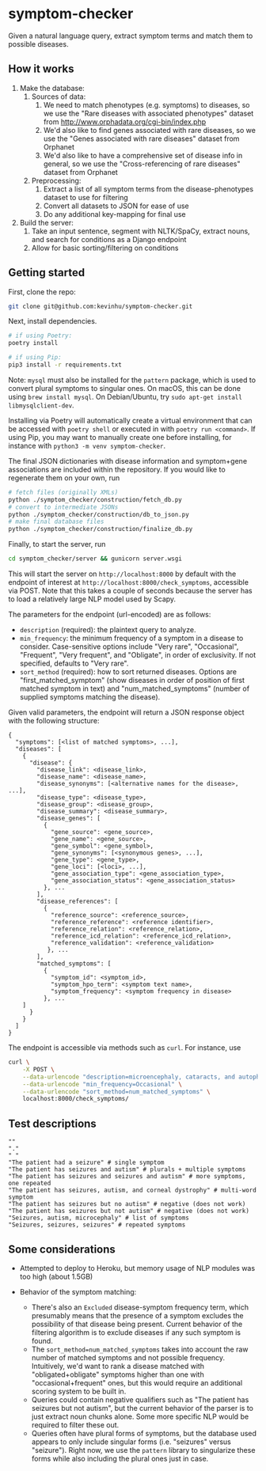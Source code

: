 # symptom-checker

Given a natural language query, extract symptom terms and match them to possible diseases.



## How it works

1. Make the database:
   1. Sources of data:
      1. We need to match phenotypes (e.g. symptoms) to diseases, so we use the "Rare diseases with associated phenotypes" dataset from http://www.orphadata.org/cgi-bin/index.php
      2. We'd also like to find genes associated with rare diseases, so we use the "Genes associated with rare diseases" dataset from Orphanet
      3. We'd also like to have a comprehensive set of disease info in general, so we use the "Cross-referencing of rare diseases" dataset from Orphanet
   2. Preprocessing:
      1. Extract a list of all symptom terms from the disease-phenotypes dataset to use for filtering
      2. Convert all datasets to JSON for ease of use
      3. Do any additional key-mapping for final use
2. Build the server:
   1. Take an input sentence, segment with NLTK/SpaCy, extract nouns, and search for conditions as a Django endpoint
   2. Allow for basic sorting/filtering on conditions



## Getting started

First, clone the repo:

```bash
git clone git@github.com:kevinhu/symptom-checker.git
```

Next, install dependencies.

```bash
# if using Poetry:
poetry install

# if using Pip:
pip3 install -r requirements.txt
```

Note: `mysql` must also be installed for the `pattern` package, which is used to convert plural symptoms to singular ones. On macOS, this can be done using `brew install mysql`. On Debian/Ubuntu, try `sudo apt-get install libmysqlclient-dev`.

Installing via Poetry will automatically create a virtual environment that can be accessed with `poetry shell` or executed in with `poetry run <command>`. If using Pip, you may want to manually create one before installing, for instance with `python3 -m venv symptom-checker`. 

The final JSON dictionaries with disease information and symptom+gene associations are included within the repository. If you would like to regenerate them on your own, run

```bash
# fetch files (originally XMLs)
python ./symptom_checker/construction/fetch_db.py
# convert to intermediate JSONs
python ./symptom_checker/construction/db_to_json.py
# make final database files
python ./symptom_checker/construction/finalize_db.py
```

Finally, to start the server, run

```bash
cd symptom_checker/server && gunicorn server.wsgi
```

This will start the server on `http://localhost:8000` by default with the endpoint of interest at `http://localhost:8000/check_symptoms`, accessible via POST. Note that this takes a couple of seconds because the server has to load a relatively large NLP model used by Scapy.

The parameters for the endpoint (url-encoded) are as follows:

- `description` (required): the plaintext query to analyze.
- `min_frequency`: the minimum frequency of a symptom in a disease to consider. Case-sensitive options include "Very rare", "Occasional", "Frequent", "Very frequent", and "Obligate", in order of exclusivity. If not specified, defaults to "Very rare".
- `sort_method` (required): how to sort returned diseases. Options are "first_matched_symptom" (show diseases in order of position of first matched symptom in text) and "num_matched_symptoms" (number of supplied symptoms matching the disease).

Given valid parameters, the endpoint will return a JSON response object with the following structure:

```
{
  "symptoms": [<list of matched symptoms>, ...],
  "diseases": [
    {
      "disease": {
        "disease_link": <disease_link>,
        "disease_name": <disease_name>,
        "disease_synonyms": [<alternative names for the disease>, ...],
        "disease_type": <disease_type>,
        "disease_group": <disease_group>,
        "disease_summary": <disease_summary>,
      	"disease_genes": [
      	  {
            "gene_source": <gene_source>,
            "gene_name": <gene_source>,
            "gene_symbol": <gene_symbol>,
            "gene_synonyms": [<synonymous genes>, ...],
            "gene_type": <gene_type>,
            "gene_loci": [<loci>, ...],
            "gene_association_type": <gene_association_type>,
            "gene_association_status": <gene_association_status>
      	  }, ...
      	],
      	"disease_references": [
      	  {
            "reference_source": <reference_source>,
            "reference_reference": <reference identifier>,
            "reference_relation": <reference_relation>,
            "reference_icd_relation": <reference_icd_relation>,
            "reference_validation": <reference_validation>
           }, ...
      	],
    	"matched_symptoms": [
    	  {
            "symptom_id": <symptom_id>,
            "symptom_hpo_term": <symptom text name>,
            "symptom_frequency": <symptom frequency in disease>
          }, ...
  	]
      }
    }
  ]
}
```





The endpoint is accessible via methods such as `curl`. For instance, use

```bash
curl \
	-X POST \
	--data-urlencode "description=microencephaly, cataracts, and autophagic vacuoles" \
	--data-urlencode "min_frequency=Occasional" \
	--data-urlencode "sort_method=num_matched_symptoms" \
	localhost:8000/check_symptoms/
```



## Test descriptions

```
""
"."
" "
"The patient had a seizure" # single symptom
"The patient has seizures and autism" # plurals + multiple symptoms
"The patient has seizures and seizures and autism" # more symptoms, one repeated
"The patient has seizures, autism, and corneal dystrophy" # multi-word symptom
"The patient has seizures but no autism" # negative (does not work)
"The patient has seizures but not autism" # negative (does not work)
"Seizures, autism, microcephaly" # list of symptoms
"Seizures, seizures, seizures" # repeated symptoms
```



## Some considerations

- Attempted to deploy to Heroku, but memory usage of NLP modules was too high (about 1.5GB)

- Behavior of the symptom matching:

  - There's also an `Excluded` disease-symptom frequency term, which presumably means that the presence of a symptom excludes the possibility of that disease being present. Current behavior of the filtering algorithm is to exclude diseases if any such symptom is found.
  - The `sort_method=num_matched_symptoms` takes into account the raw number of matched symptoms and not possible frequency. Intuitively, we'd want to rank a disease matched with "obligated+obligate" symptoms higher than one with "occasional+frequent" ones, but this would require an additional scoring system to be built in.
  - Queries could contain negative qualifiers such as "The patient has seizures but not autism", but the current behavior of the parser is to just extract noun chunks alone. Some more specific NLP would be required to filter these out.
  - Queries often have plural forms of symptoms, but the database used appears to only include singular forms (i.e. "seizures" versus "seizure"). Right now, we use the `pattern` library to singularize these forms while also including the plural ones just in case.

  
